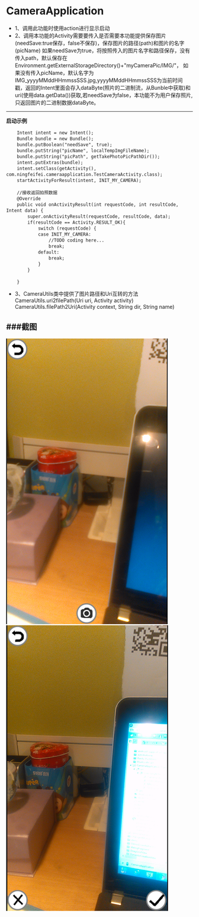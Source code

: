 CameraApplication
===================================================================
- 1、调用此功能时使用action进行显示启动
- 2、调用本功能的Activity需要要传入是否需要本功能提供保存图片(needSave:true保存，false不保存)，保存图片的路径(path)和图片的名字(picName) 如果needSave为true，将按照传入的图片名字和路径保存，没有传入path，默认保存在Environment.getExternalStorageDirectory()+"myCameraPic/IMG/"， 如果没有传入picName，默认名字为IMG_yyyyMMddHHmmssSSS.jpg,yyyyMMddHHmmssSSS为当前时间戳，返回的Intent里面会存入dataByte(照片的二进制流，从Bunble中获取)和uri(使用data.getData())获取,若needSave为false，本功能不为用户保存照片,只返回图片的二进制数据dataByte。
  


----------
**启动示例**
```
	Intent intent = new Intent();
	Bundle bundle = new Bundle();
	bundle.putBoolean("needSave", true);
	bundle.putString("picName", localTempImgFileName);
	bundle.putString("picPath", getTakePhotoPicPathDir());
	intent.putExtras(bundle);
	intent.setClass(getActivity(), com.ningfeifei.cameraapplication.TestCameraActivity.class);
	startActivityForResult(intent, INIT_MY_CAMERA);
	
	//接收返回拍照数据
	@Override
	public void onActivityResult(int requestCode, int resultCode, Intent data) {
		super.onActivityResult(requestCode, resultCode, data);
		if(resultCode == Activity.RESULT_OK){
			switch (requestCode) {
			case INIT_MY_CAMERA:
				//TODO coding here...
				break;
			default:
				break;
			}
		}

	}
```
	
- 3、CameraUtils类中提供了图片路径和Uri互转的方法
   CameraUtils.uri2filePath(Uri uri, Activity activity)
   CameraUtils.filePath2Uri(Activity context, String dir, String name)
   
###截图
--------------------------------------------------------------------------------------------
 ![takePic](/assets/takePic.png)
 ![catchPic](/assets/catchPic.png)
